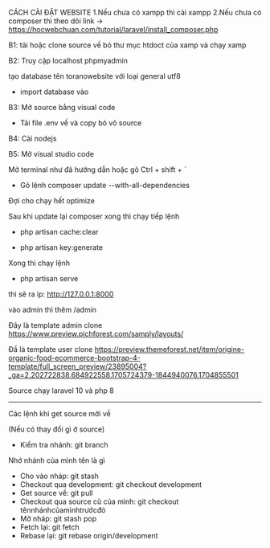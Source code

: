 CÁCH CÀI ĐẶT WEBSITE
1.Nếu chưa có xampp thì cài xampp
2.Nếu chưa có composer thì theo dõi link -> https://hocwebchuan.com/tutorial/laravel/install_composer.php


B1: tải hoặc clone source về bỏ thư mục htdoct của xamp và chạy xamp

B2: Truy cập localhost phpmyadmin

tạo database tên toranowebsite với loại general utf8

- import database vào

B3: Mở source bằng visual code

- Tải file .env về và copy bỏ vô source

B4: Cài nodejs

B5: Mở visual studio code

Mở terminal như đã hướng dẫn hoặc gõ Ctrl + shift + `

- Gõ lệnh composer update --with-all-dependencies

Đợi cho chạy hết optimize

Sau khi update lại composer xong thì chạy tiếp lệnh

- php artisan cache:clear

- php artisan key:generate


Xong thì chạy lệnh 

- php artisan serve

thì sẽ ra ip: http://127.0.0.1:8000

vào admin thì thêm /admin

Đây là template admin clone
https://www.preview.pichforest.com/samply/layouts/

Đầ là template user clone
https://preview.themeforest.net/item/origine-organic-food-ecommerce-bootstrap-4-template/full_screen_preview/23895004?_ga=2.202722838.684922558.1705724379-1844940076.1704855501

Source chạy laravel 10 và php 8



---------------------------------------------------------------

Các lệnh khi get source mới về

(Nếu có thay đổi gì ở source)

- Kiểm tra nhánh: git branch

Nhớ nhánh của mình tên là gì

- Cho vào nháp: git stash
- Checkout qua development: git checkout development
- Get source về: git pull
- Checkout qua source cũ của mình: git checkout tênnhánhcủamìnhtrướcđó
- Mở nháp: git stash pop
- Fetch lại: git fetch
- Rebase lại: git rebase origin/development


  

